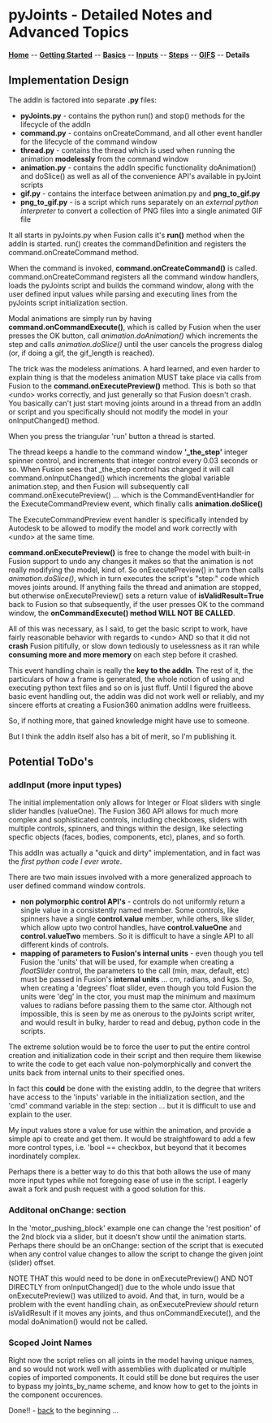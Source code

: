 # pyJoints - Detailed Notes and Advanced Topics

**[Home](readme.md)** --
**[Getting Started](getting_started.md)** --
**[Basics](basics.md)** --
**[Inputs](inputs.md)** --
**[Steps](steps.md)** --
**[GIFS](gifs.md)** --
**Details**

## Implementation Design

The addIn is factored into separate **.py** files:

- **pyJoints.py** - contains the python run() and stop() methods for the lifecycle of the addIn
- **command.py** - contains onCreateCommand, and all other event handler for the lifecycle of the command window
- **thread.py** - contains the thread which is used when running the animation **modelessly** from the command window
- **animation.py** - contains the addIn specific functionality doAnimation() and doSlice() as well as all of
	the convenience API's available in pyJoint scripts
- **gif.py** - contains the interface between animation.py and **png_to_gif.py**
- **png_to_gif.py** - is a script which runs separately on an *external python interpreter*
	to convert a collection of PNG files into a single animated GIF file

It all starts in pyJoints.py when Fusion calls it's **run()** method when the
addIn is started.   run() creates the commandDefinition and registers the
command.onCreateCommand method.

When the command is invoked, **command.onCreateCommand()** is called.
command.onCreateCommand registers all the command window handlers,
loads the pyJoints script and builds the command window,
along with the user defined input values while parsing and executing lines
from the pyJoints script initialization section.

Modal animations are simply run by having **command.onCommandExecute()**,
which is called by Fusion when the user presses the OK button, call
*animation.doAnimation()* which increments the step and calls *animation.doSlice()*
until the user cancels the progress dialog (or, if doing a gif, the gif_length
is reached).

The trick was the modeless animations. A hard learned, and even harder to explain
thing is that the modeless animation MUST take place via calls from Fusion to the
**command.onExecutePreview()** method.  This is both so that &lt;undo> works correctly,
and just generally so that Fusion doesn't crash. You basically can't just start
moving joints around in a thread from an addIn or script and you specifically
should not modify the model in your onInputChanged() method.

When you press the triangular 'run' button a thread is started.

The thread keeps a handle to the command window  **'_the_step'** integer spinner control,
and increments that integer control every 0.03 seconds or so.  When Fusion sees that
_the_step control has changed it will call command.onInputChanged() which increments
the global variable animation.step, and then Fusion will subsequently call
command.onExecutePreview() ... which is the CommandEventHandler for the
ExecuteCommandPreview event, which finally calls **animation.doSlice()**

The ExecuteCommandPreview event handler is specifically intended by Autodesk to be
allowed to modify the model and work correctly with &lt;undo> at the same time.

**command.onExecutePreview()** is free to change the model with built-in Fusion support
to undo any changes it makes so that the animation is not really modifying the model,
kind of. So onExecutePreview() in turn then calls *animation.doSlice()*, which in turn
executes the script's "step:" code which moves joints around. If anything fails the
thread and animation are stopped, but otherwise onExecutePreview() sets a return
value of **isValidResult=True** back to Fusion so that subsequently, if the user presses
OK to the command window, the **onCommandExecute() method WILL NOT BE CALLED**.

All of this was necessary, as I said, to get the basic script to work, have
fairly reasonable behavior with regards to &lt;undo> AND so that it did not **crash**
Fusion pitifully, or slow down tediously to uselessness as it ran while **consuming
more and more memory** on each step before it crashed.

This event handling chain is really the **key to the addIn**.  The rest of it,
the particulars of how a frame is generated, the whole notion of using
and executing python text files and so on is just fluff.   Until I figured
the above basic event handling out, the addin was did not work well or
reliably, and my sincere efforts at creating a Fusion360 animation addIns
were fruitleess.

So, if nothing more, that gained knowledge might have use to someone.

But I think the addIn itself also has a bit of merit, so I'm publishing it.


## Potential ToDo's

### addInput (more input types)

The initial implementation only allows for Integer or Float sliders
with single slider handles (valueOne).   The Fusion 360 API allows
for much more complex and sophisticated controls, including checkboxes, sliders
with multiple controls, spinners, and things within the design,
like selecting specfic objects (faces, bodies, components, etc),
planes, and so forth.

This addIn was actually a "quick and dirty" implementation, and
in fact was the *first python code I ever wrote*.

There are two main issues involved with a more generalized approach
to user defined command window controls.

- **non polymorphic control API's** - controls do not uniformly
  return a single value in a consistently named member.  Some
  controls, like spinners have a single **control.value** member,
  while others, like slider, which allow upto two control handles,
  have **control.valueOne** and **control.valueTwo** members.
  So it is difficult to have a single API to all different
  kinds of controls.
- **mapping of parameters to Fusion's internal units** -
  even though you tell Fusion the 'units' that will be used,
  for example when creating a *floatSlider* control, the
  parameters to the call (min, max, default, etc) must
  be passed in Fusion's **internal units** ... cm, radians,
  and kgs. So, when creating a 'degrees' float slider,
  even though you told Fusion the units were 'deg' in the
  ctor, you must map the minimum and maximum values to radians
  before passing them to the same ctor.  Although not impossible,
  this is seen by me as onerous to the pyJoints script writer,
  and would result in bulky, harder to read and debug,
  python code in the scripts.

The extreme solution would be to force the user to put the entire
control creation and initialization code in their script and
then require them likewise to write the code to get each value
non-polymorphically and convert the units back from internal
units to their specified ones.

In fact this **could** be done with the existing addIn, to
the degree that writers have access to the 'inputs' variable
in the initialization section, and the 'cmd' command variable
in the step: section ... but it is difficult to use and explain to the user.

My input values store a value for use within the animation,
and provide a simple api to create and get them.  It would
be straightfoward to add a few more control types, i.e. 'bool
== checkbox, but beyond that it becomes inordinately complex.

Perhaps there is a better way to do this that both allows the use
of many more input types while not foregoing ease of use in the
script.  I eagerly await a fork and push request with a good
solution for this.


### Additonal onChange: section

In the 'motor_pushing_block' example one can change the 'rest position'
of the 2nd block via a slider, but it doesn't show until the animation
starts.  Perhaps there should be an onChange: section of the script that
is executed when any control value changes to allow the script to change
the given joint (slider) offset.

NOTE THAT this would need to be done in onExecutePreview() AND NOT DIRECTLY
from onInputChanged() due to the whole undo issue that onExecutePreview()
was utilized to avoid.  And that, in turn, would be a problem with
the event handling chain, as onExecutePreview *should* return isValidResult
if it moves any joints, and thus onCommandExecute(), and the modal
doAnimation() would not be called.

### Scoped Joint Names

Right now the script relies on all joints in the model having unique names,
and so would not work well with assemblies with duplicated or multiple copies
of imported components.  It could still be done but requires the user to
bypass my joints_by_name scheme, and know how to get to the joints
in the component occurences.


Done!! - [back](readme.md) to the beginning ...
